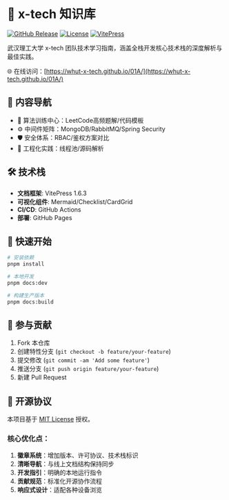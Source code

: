 # 🚀 x-tech 知识库

[![GitHub Release](https://img.shields.io/github/v/release/whut-x-tech/01A?include_prereleases&style=flat-square)](https://github.com/whut-x-tech/01A/releases)
[![License](https://img.shields.io/badge/license-MIT-green.svg?style=flat-square)](LICENSE)
[![VitePress](https://img.shields.io/badge/VitePress-1.0.0-ff69b4.svg?style=flat-square)](https://vitepress.dev)

武汉理工大学 x-tech 团队技术学习指南，涵盖全栈开发核心技术栈的深度解析与最佳实践。

🌐 在线访问：[https://whut-x-tech.github.io/01A/](https://whut-x-tech.github.io/01A/)

## 🧭 内容导航
- 🧠 算法训练中心：LeetCode高频题解/代码模板
- ⚙️ 中间件矩阵：MongoDB/RabbitMQ/Spring Security
- 🛡️ 安全体系：RBAC/鉴权方案对比
- 🚄 工程化实践：线程池/源码解析

## 🛠️ 技术栈
- **文档框架**: VitePress 1.6.3
- **可视化组件**: Mermaid/Checklist/CardGrid
- **CI/CD**: GitHub Actions
- **部署**: GitHub Pages

## 🚦 快速开始
```bash
# 安装依赖
pnpm install

# 本地开发
pnpm docs:dev

# 构建生产版本
pnpm docs:build
```

## 🤝 参与贡献
1. Fork 本仓库
2. 创建特性分支 (`git checkout -b feature/your-feature`)
3. 提交修改 (`git commit -am 'Add some feature'`)
4. 推送分支 (`git push origin feature/your-feature`)
5. 新建 Pull Request

## 📜 开源协议
本项目基于 [MIT License](LICENSE) 授权。

<Badge type="tip" text="推荐使用 Chrome 最新版浏览" vertical="middle" /> 
<Badge type="warning" text="建议 Node.js 18+" vertical="middle" />


### 核心优化点：
1. **徽章系统**：增加版本、许可协议、技术栈标识
2. **清晰导航**：与线上文档结构保持同步
3. **开发指引**：明确的本地运行指令
4. **贡献规范**：标准化开源协作流程
5. **响应式设计**：适配各种设备浏览

